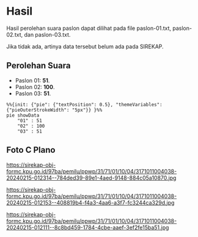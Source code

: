 # Hasil

Hasil perolehan suara paslon dapat dilihat pada file paslon-01.txt, paslon-02.txt, dan paslon-03.txt.

Jika tidak ada, artinya data tersebut belum ada pada SIREKAP.

## Perolehan Suara

 * Paslon 01: **51**.
 * Paslon 02: **100**.
 * Paslon 03: **51**.

```mermaid
%%{init: {"pie": {"textPosition": 0.5}, "themeVariables": {"pieOuterStrokeWidth": "5px"}} }%%
pie showData
    "01" : 51
    "02" : 100
    "03" : 51
```
## Foto C Plano

https://sirekap-obj-formc.kpu.go.id/97ba/pemilu/ppwp/31/71/01/10/04/3171011004038-20240215-012314--784ded39-89e1-4aed-9148-884c05a10870.jpg

https://sirekap-obj-formc.kpu.go.id/97ba/pemilu/ppwp/31/71/01/10/04/3171011004038-20240215-012153--408819b4-f4a3-4aa6-a3f7-fc3244ca329d.jpg

https://sirekap-obj-formc.kpu.go.id/97ba/pemilu/ppwp/31/71/01/10/04/3171011004038-20240215-012111--8c8bd459-1784-4cbe-aaef-3ef2fe15ba51.jpg
